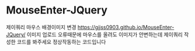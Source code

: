 # MouseEnter-JQuery
제이쿼리 마우스 배경이미지 변경
https://gjjss0903.github.io/MouseEnter-JQuery/
이미지 업로드 오류때문에 마우스를 올려도 이미지가 안변하는데
제이쿼리 작성한 코드를 봐주세요 정상작동하는 코드입니다
